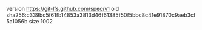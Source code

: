 version https://git-lfs.github.com/spec/v1
oid sha256:c339bc5f61fb14853a3813d46f61385f50f5bbc8c41e91870c9aeb3cf5a1056b
size 1002

